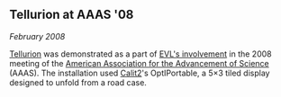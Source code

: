 ## Tellurion at AAAS '08

*February 2008*

[Tellurion][] was demonstrated as a part of [EVL's involvement][evl] in the 2008 meeting of the [American Association for the Advancement of Science][aaas] (AAAS). The installation used [Calit2][]'s OptIPortable, a 5&times;3 tiled display designed to unfold from a road case.

[tellurion]: research.html#tellurion
[evl]:       http://www.evl.uic.edu/core.php?mod=4&amp;type=4&amp;indi=552
[aaas]:      http://www.aaas.org/meetings/
[calit2]:    http://www.calit2.net/
